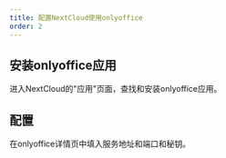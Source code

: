 ```yaml
---
title: 配置NextCloud使用onlyoffice
order: 2
---
```


## 安装onlyoffice应用

进入NextCloud的"应用"页面，查找和安装onlyoffice应用。

## 配置

在onlyoffice详情页中填入服务地址和端口和秘钥。
